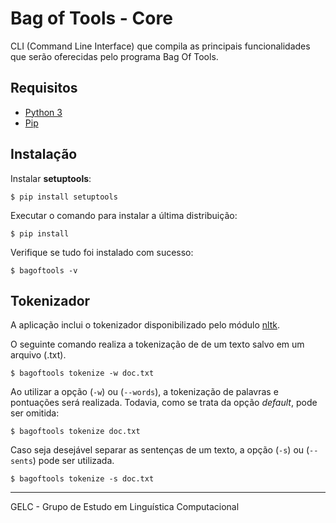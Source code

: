 # Bag of Tools - Core

CLI (Command Line Interface) que compila as principais funcionalidades que serão oferecidas pelo programa Bag Of Tools.

## Requisitos

- [Python 3](https://www.python.org/)
- [Pip](https://pypi.org/project/pip/)

## Instalação

Instalar **setuptools**:

`$ pip install setuptools`

Executar o comando para instalar a última distribuição:

`$ pip install `

Verifique se tudo foi instalado com sucesso:

`$ bagoftools -v`

## Tokenizador

A aplicação inclui o tokenizador disponibilizado pelo módulo [nltk](https://www.nltk.org/).

O seguinte comando realiza a tokenização de de um texto salvo em um arquivo (.txt).

`$ bagoftools tokenize -w doc.txt`

Ao utilizar a opção (`-w`) ou (`--words`), a tokenização de palavras e pontuações será realizada. Todavia, como se trata da opção *default*, pode ser omitida:

`$ bagoftools tokenize doc.txt`

Caso seja desejável separar as sentenças de um texto, a opção (`-s`) ou (`--sents`) pode ser utilizada.

`$ bagoftools tokenize -s doc.txt`

---
GELC - Grupo de Estudo em Linguística Computacional
